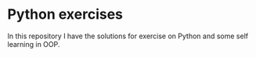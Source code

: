 # Python exercises

In this repository I have the solutions for exercise on Python and some self learning in OOP.

